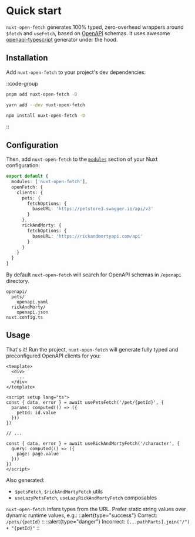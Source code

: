 # Quick start

`nuxt-open-fetch` generates 100% typed, zero-overhead wrappers around `$fetch` and `useFetch`, based on [OpenAPI](https://www.openapis.org/) schemas. 
It uses awesome [openapi-typescript](https://github.com/drwpow/openapi-typescript) generator under the hood.

## Installation

Add `nuxt-open-fetch` to your project's dev dependencies:

::code-group

```bash [pnpm]
pnpm add nuxt-open-fetch -D
```

```bash [yarn]
yarn add --dev nuxt-open-fetch
```

```bash [npm]
npm install nuxt-open-fetch -D
```

::

## Configuration

Then, add `nuxt-open-fetch` to the [`modules`](https://nuxt.com/docs/api/configuration/nuxt-config#modules) section of your Nuxt configuration:

```ts [nuxt.config.ts]
export default {
  modules: ['nuxt-open-fetch'],
  openFetch: {
    clients: {
      pets: {
        fetchOptions: {
          baseURL: 'https://petstore3.swagger.io/api/v3'
        }
      },
      rickAndMorty: {
        fetchOptions: {
          baseURL: 'https://rickandmortyapi.com/api'
        }
      }
    }
  }
}
```
By default `nuxt-open-fetch` will search for OpenAPI schemas in `/openapi` directory.

```
openapi/
  pets/
    openapi.yaml
  rickAndMorty/
    openapi.json
nuxt.config.ts
```

## Usage

That's it! Run the project, `nuxt-open-fetch` will generate fully typed and preconfigured OpenAPI clients for you:

```vue
<template>
  <div>
    ...
  </div>
</template>

<script setup lang="ts">
const { data, error } = await usePetsFetch('/pet/{petId}', {
  params: computed(() => ({
    petId: id.value
  }))
})

// ...

const { data, error } = await useRickAndMortyFetch('/character', {
  query: computed(() => ({
    page: page.value
  }))
})
</script>

```
Also generated:
- `$petsFetch`, `$rickAndMortyFetch` utils
- `useLazyPetsFetch`, `useLazyRickAndMortyFetch` composables

`nuxt-open-fetch` infers types from the URL. Prefer static string values over dynamic runtime values, e.g.:
::alert{type="success"}
Correct: `/pets/{petId}`
::
::alert{type="danger"}
Incorrect: `[...pathParts].join("/") + "{petId}"`
::


